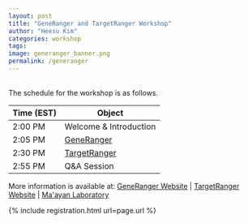 ```yaml
---
layout: post
title: "GeneRanger and TargetRanger Workshop"
author: "Heesu Kim"
categories: workshop
tags: 
image: generanger_banner.png
permalink: /generanger
---
```






<br>The schedule for the workshop is as follows. <br>

Time (EST) | Object  
----- | ------------------
2:00 PM  | Welcome & Introduction
2:05 PM  | [GeneRanger](https://generanger.maayanlab.cloud/) 
2:30 PM  | [TargetRanger](https://targetranger.maayanlab.cloud/) 
2:55 PM  | Q&A Session


More information is available at:
[GeneRanger Website](https://generanger.maayanlab.cloud/) | [TargetRanger Website](https://targetranger.maayanlab.cloud/) | [Ma'ayan Laboratory](https://labs.icahn.mssm.edu/maayanlab/)

{% include registration.html url=page.url %}

